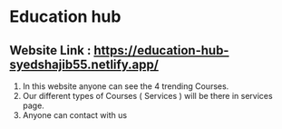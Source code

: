 # Education hub
## Website Link : https://education-hub-syedshajib55.netlify.app/
1. In this website anyone can see the 4 trending Courses.
2. Our different types of Courses ( Services ) will be there in services page.
3. Anyone can contact with us
